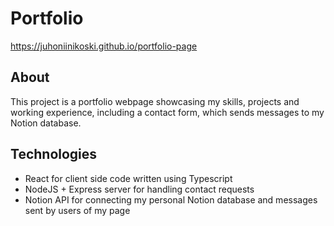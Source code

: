 # Portfolio

https://juhoniinikoski.github.io/portfolio-page

## About

This project is a portfolio webpage showcasing my skills, projects and working experience, including a contact form, which sends messages to my Notion database.

## Technologies

* React for client side code written using Typescript
* NodeJS + Express server for handling contact requests
* Notion API for connecting my personal Notion database and messages sent by users of my page
